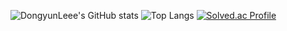 ![DongyunLeee's GitHub stats](https://github-readme-stats.vercel.app/api?username=DongyunLeee&show_icons=true&theme=dracula)
![Top Langs](https://github-readme-stats.vercel.app/api/top-langs/?username=DongyunLeee&layout=compact&theme=dracula)
[![Solved.ac Profile](http://mazassumnida.wtf/api/generate_badge?boj=speed1252)](https://solved.ac/speed1252)

